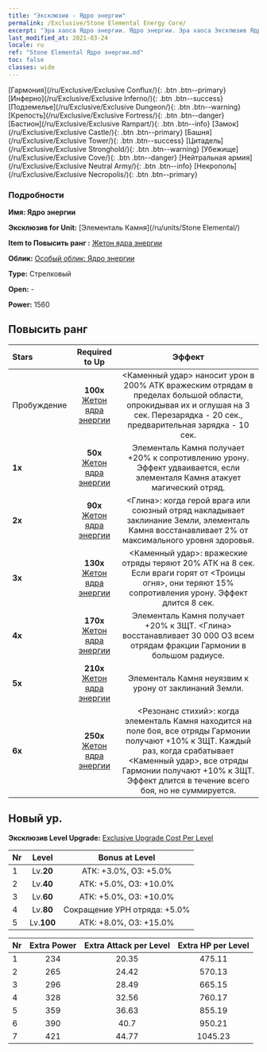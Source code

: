 ```yaml
---
title: "Эксклюзив - Ядро энергии"
permalink: /Exclusive/Stone Elemental Energy Core/
excerpt: "Эра хаоса Ядро энергии. Ядро энергии. Эра хаоса Эксклюзив Ядро энергии. Элементаль Камня Эксклюзив."
last_modified_at: 2021-03-24
locale: ru
ref: "Stone Elemental Ядро энергии.md"
toc: false
classes: wide
---
```

 [Гармония](/ru/Exclusive/Exclusive Conflux/){: .btn .btn--primary} [Инферно](/ru/Exclusive/Exclusive Inferno/){: .btn .btn--success} [Подземелье](/ru/Exclusive/Exclusive Dungeon/){: .btn .btn--warning} [Крепость](/ru/Exclusive/Exclusive Fortress/){: .btn .btn--danger} [Бастион](/ru/Exclusive/Exclusive Rampart/){: .btn .btn--info} [Замок](/ru/Exclusive/Exclusive Castle/){: .btn .btn--primary} [Башня](/ru/Exclusive/Exclusive Tower/){: .btn .btn--success} [Цитадель](/ru/Exclusive/Exclusive Stronghold/){: .btn .btn--warning} [Убежище](/ru/Exclusive/Exclusive Cove/){: .btn .btn--danger} [Нейтральная армия](/ru/Exclusive/Exclusive Neutral Army/){: .btn .btn--info} [Некрополь](/ru/Exclusive/Exclusive Necropolis/){: .btn .btn--primary} 

### Подробности
 **Имя: Ядро энергии** 

 **Эксклюзив for Unit:** [Элементаль Камня](/ru/units/Stone Elemental/) 

 **Item to Повысить ранг :** [Жетон ядра энергии](/ru/Items/con_999/)

 **Облик:** [Особый облик: Ядро энергии](/ru/Items/con_667/)

 **Type:** Стрелковый

 **Open:** -

 **Power:** 1560

## Повысить ранг 

  |     Stars    |  Required to Up | Эффект |
  |:-------------|:---------------:|:---------------:|
  |  Пробуждение  | **100x** [Жетон ядра энергии](/ru/Items/con_999/) | <Каменный удар> наносит урон в 200% ATK вражеским отрядам в пределах большой области, опрокидывая их и оглушая на 3 сек. Перезарядка - 20 сек., предварительная зарядка - 10 сек. |
  | **1x** <i class="fas fa-star"/> | **50x** [Жетон ядра энергии](/ru/Items/con_999/) | Элементаль Камня получает +20% к сопротивлению урону. Эффект удваивается, если элементаля Камня атакует магический отряд. |
  | **2x** <i class="fas fa-star"/> | **90x** [Жетон ядра энергии](/ru/Items/con_999/) | <Глина>: когда герой врага или союзный отряд накладывает заклинание Земли, элементаль Камня восстанавливает 2% от максимального уровня здоровья. |
  | **3x** <i class="fas fa-star"/> | **130x** [Жетон ядра энергии](/ru/Items/con_999/) | <Каменный удар>: вражеские отряды теряют 20% АТК на 8 сек. Если враги горят от <Троицы огня>, они теряют 15% сопротивления урону. Эффект длится 8 сек. |
  | **4x** <i class="fas fa-star"/> | **170x** [Жетон ядра энергии](/ru/Items/con_999/) | Элементаль Камня получает +20% к ЗЩТ. <Глина> восстанавливает 30 000 ОЗ всем отрядам фракции Гармонии в большом радиусе. |
  | **5x** <i class="fas fa-star"/> | **210x** [Жетон ядра энергии](/ru/Items/con_999/) | Элементаль Камня неуязвим к урону от заклинаний Земли. |
  | **6x** <i class="fas fa-star"/> | **250x** [Жетон ядра энергии](/ru/Items/con_999/) | <Резонанс стихий>: когда элементаль Камня находится на поле боя, все отряды Гармонии получают +10% к ЗЩТ. Каждый раз, когда срабатывает <Каменный удар>, все отряды Гармонии получают +10% к ЗЩТ. Эффект длится в течение всего боя, но не суммируется. |


## Новый ур.
 **Эксклюзив Level Upgrade:** [Exclusive Upgrade Cost Per Level](/Exclusive/ExclusiveUpgradeCostPerLevel/)

  |  Nr  |   Level  | Bonus at Level |
  |:-----|:--------:|:--------------:|
  | 1 | Lv.**20** | АТК: +3.0%, ОЗ: +5.0% |
  | 2 | Lv.**40** | АТК: +5.0%, ОЗ: +10.0% |
  | 3 | Lv.**60** | АТК: +5.0%, ОЗ: +10.0% |
  | 4 | Lv.**80** | Сокращение УРН отряда: +5.0% |
  | 5 | Lv.**100** | АТК: +8.0%, ОЗ: +15.0% |


  |  Nr  |  Extra Power | Extra Attack per Level | Extra HP per Level |
  |:-----|:--------:|:--------:|:--------:|
  | 1 | 234 | 20.35 | 475.11 |
  | 2 | 265 | 24.42 | 570.13 |
  | 3 | 296 | 28.49 | 665.15 |
  | 4 | 328 | 32.56 | 760.17 |
  | 5 | 359 | 36.63 | 855.19 |
  | 6 | 390 | 40.7 | 950.21 |
  | 7 | 421 | 44.77 | 1045.23 |


